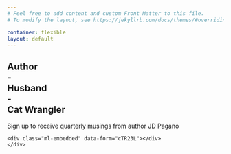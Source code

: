 ```yaml
---
# Feel free to add content and custom Front Matter to this file.
# To modify the layout, see https://jekyllrb.com/docs/themes/#overriding-theme-defaults

container: flexible
layout: default
---
```


<div class="container-fluid">
  <div class="row">
    <div class="col-8 banner-image">
    </div>
    <div class="col-4 d-flex align-items-center text-center">
      <h2 class="w-100">Author<br>-<br>Husband<br>-<br>Cat Wrangler</h2>
    </div>
  </div>
</div>

<div class="container">
  <div class="content">
    <p class="lead text-center">
      Sign up to receive quarterly musings from author JD Pagano
    </p>

    <div class="ml-embedded" data-form="cTR23L"></div>
    </div>
</div>
